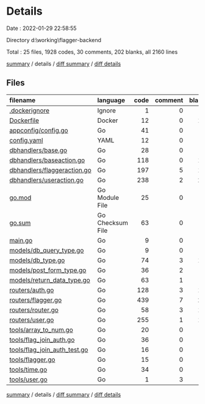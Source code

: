 # Details

Date : 2022-01-29 22:58:55

Directory d:\working\flagger-backend

Total : 25 files,  1928 codes, 30 comments, 202 blanks, all 2160 lines

[summary](results.md) / details / [diff summary](diff.md) / [diff details](diff-details.md)

## Files
| filename | language | code | comment | blank | total |
| :--- | :--- | ---: | ---: | ---: | ---: |
| [.dockerignore](/.dockerignore) | Ignore | 1 | 0 | 0 | 1 |
| [Dockerfile](/Dockerfile) | Docker | 12 | 0 | 14 | 26 |
| [appconfig/config.go](/appconfig/config.go) | Go | 41 | 0 | 8 | 49 |
| [config.yaml](/config.yaml) | YAML | 12 | 0 | 4 | 16 |
| [dbhandlers/base.go](/dbhandlers/base.go) | Go | 28 | 0 | 6 | 34 |
| [dbhandlers/baseaction.go](/dbhandlers/baseaction.go) | Go | 118 | 0 | 18 | 136 |
| [dbhandlers/flaggeraction.go](/dbhandlers/flaggeraction.go) | Go | 197 | 5 | 16 | 218 |
| [dbhandlers/useraction.go](/dbhandlers/useraction.go) | Go | 238 | 2 | 22 | 262 |
| [go.mod](/go.mod) | Go Module File | 25 | 0 | 3 | 28 |
| [go.sum](/go.sum) | Go Checksum File | 63 | 0 | 1 | 64 |
| [main.go](/main.go) | Go | 9 | 0 | 4 | 13 |
| [models/db_query_type.go](/models/db_query_type.go) | Go | 9 | 0 | 4 | 13 |
| [models/db_type.go](/models/db_type.go) | Go | 74 | 3 | 12 | 89 |
| [models/post_form_type.go](/models/post_form_type.go) | Go | 36 | 2 | 4 | 42 |
| [models/return_data_type.go](/models/return_data_type.go) | Go | 63 | 1 | 8 | 72 |
| [routers/auth.go](/routers/auth.go) | Go | 128 | 3 | 11 | 142 |
| [routers/flagger.go](/routers/flagger.go) | Go | 439 | 7 | 23 | 469 |
| [routers/router.go](/routers/router.go) | Go | 58 | 3 | 11 | 72 |
| [routers/user.go](/routers/user.go) | Go | 255 | 1 | 10 | 266 |
| [tools/array_to_num.go](/tools/array_to_num.go) | Go | 20 | 0 | 4 | 24 |
| [tools/flag_join_auth.go](/tools/flag_join_auth.go) | Go | 36 | 0 | 5 | 41 |
| [tools/flag_join_auth_test.go](/tools/flag_join_auth_test.go) | Go | 16 | 0 | 5 | 21 |
| [tools/flagger.go](/tools/flagger.go) | Go | 15 | 0 | 2 | 17 |
| [tools/time.go](/tools/time.go) | Go | 34 | 0 | 6 | 40 |
| [tools/user.go](/tools/user.go) | Go | 1 | 3 | 1 | 5 |

[summary](results.md) / details / [diff summary](diff.md) / [diff details](diff-details.md)